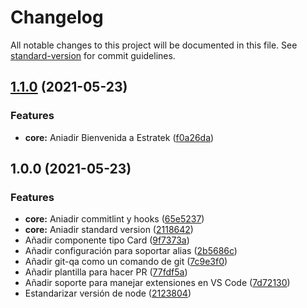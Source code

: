 # Changelog

All notable changes to this project will be documented in this file. See [standard-version](https://github.com/conventional-changelog/standard-version) for commit guidelines.

## [1.1.0](https://github.com/jfernandogt/estratek-curso-qa-js/compare/v1.0.0...v1.1.0) (2021-05-23)


### Features

* **core:** Aniadir Bienvenida a Estratek ([f0a26da](https://github.com/jfernandogt/estratek-curso-qa-js/commit/f0a26da952b91cdc7e88d4c57ed790218fe63d6a))

## 1.0.0 (2021-05-23)


### Features

* **core:** Aniadir commitlint y hooks ([65e5237](https://github.com/jfernandogt/estratek-curso-qa-js/commit/65e52373c193d9861b77c30d76b81ec9a73ade29))
* **core:** Aniadir standard version ([2118642](https://github.com/jfernandogt/estratek-curso-qa-js/commit/2118642c59e890398be49d8d4c374ee81d45cc42))
* Añadir componente tipo Card ([9f7373a](https://github.com/jfernandogt/estratek-curso-qa-js/commit/9f7373a7b38ed8fa0684634f67758a25121c413d))
* Añadir configuración para soportar alias ([2b5686c](https://github.com/jfernandogt/estratek-curso-qa-js/commit/2b5686c2438858e852b2452a937b7b3407180f8d))
* Añadir git-qa como un comando de git ([7c9e3f0](https://github.com/jfernandogt/estratek-curso-qa-js/commit/7c9e3f08425236034c27c29590de7048fc3c17ba))
* Añadir plantilla para hacer PR ([77fdf5a](https://github.com/jfernandogt/estratek-curso-qa-js/commit/77fdf5aa0bc9b855a5d85a331c97bd6f95fcbb00))
* Añadir soporte para manejar extensiones en VS Code ([7d72130](https://github.com/jfernandogt/estratek-curso-qa-js/commit/7d721301c061e9b84e78a859c01df7803f795424))
* Estandarizar versión de node ([2123804](https://github.com/jfernandogt/estratek-curso-qa-js/commit/2123804bc769c0f2940f729fa841a59908f72fac))
